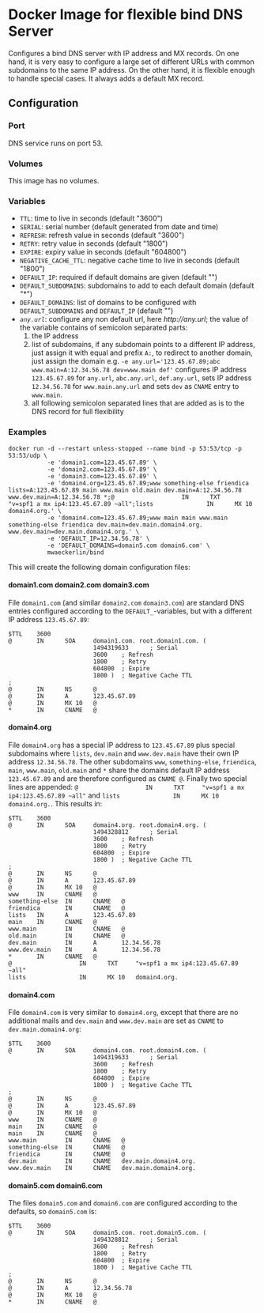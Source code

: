 # Docker Image for flexible bind DNS Server

Configures a bind DNS server with IP address and MX records. On one hand, it is very easy to configure a large set of different URLs with common subdomains to the same IP address. On the other hand, it is flexible enough to handle special cases. It always adds a default MX record.

## Configuration

### Port

DNS service runs on port 53.

### Volumes

This image has no volumes.

### Variables

- `TTL`: time to live in seconds (default "3600")
- `SERIAL`: serial number (default generated from date and time)
- `REFRESH`: refresh value in seconds (default "3600")
- `RETRY`: retry value in seconds (default "1800")
- `EXPIRE`: expiry value in seconds (default "604800")
- `NEGATIVE_CACHE_TTL`: negative cache time to live in seconds (default "1800")
- `DEFAULT_IP`: required if default domains are given (default "")
- `DEFAULT_SUBDOMAINS`: subdomains to add to each default domain (default "*")
- `DEFAULT_DOMAINS`: list of domains to be configured with `DEFAULT_SUBDOMAINS` and `DEFAULT_IP` (default "")
- _`any.url`_: configure any non default url, here _http://any.url_; the value of the variable contains of semicolon separated parts:
    1. the IP address
    2. list of subdomains, if any subdomain points to a different IP address, just assign it with equal and prefix `A:`, to redirect to another domain, just assign the domain e.g. `-e any.url='123.45.67.89;abc www.main=A:12.34.56.78 dev=www.main def'` configures IP address `123.45.67.89` for `any.url`, `abc.any.url`, `def.any.url`, sets IP address `12.34.56.78` for `www.main.any.url` and sets `dev` as `CNAME` entry to `www.main`.
    3. all following semicolon separated lines that are added as is to the DNS record for full flexibility

### Examples

    docker run -d --restart unless-stopped --name bind -p 53:53/tcp -p 53:53/udp \
               -e 'domain1.com=123.45.67.89' \
               -e 'domain2.com=123.45.67.89' \
               -e 'domain3.com=123.45.67.89' \
               -e 'domain4.org=123.45.67.89;www something-else friendica lists=A:123.45.67.89 main www.main old.main dev.main=A:12.34.56.78 www.dev.main=A:12.34.56.78 *;@                   IN      TXT     "v=spf1 a mx ip4:123.45.67.89 ~all";lists               IN      MX 10   domain4.org.' \
               -e 'domain4.com=123.45.67.89;www main main www.main something-else friendica dev.main=dev.main.domain4.org. www.dev.main=dev.main.domain4.org.' \
               -e 'DEFAULT_IP=12.34.56.78' \
               -e 'DEFAULT_DOMAINS=domain5.com domain6.com' \
               mwaeckerlin/bind

This will create the following domain configuration files:

#### domain1.com domain2.com domain3.com

File `domain1.com` (and similar `domain2.com` `domain3.com`) are standard DNS entries configured according to the `DEFAULT_`-variables, but with a different IP address `123.45.67.89`:

    $TTL    3600
    @       IN      SOA     domain1.com. root.domain1.com. (
                            1494319633      ; Serial
                            3600    ; Refresh
                            1800    ; Retry
                            604800  ; Expire
                            1800 )  ; Negative Cache TTL
    ;
    @       IN      NS      @
    @       IN      A       123.45.67.89
    @       IN      MX 10   @
    *       IN      CNAME   @

#### domain4.org

File `domain4.org` has a special IP address to `123.45.67.89` plus special subdomains where `lists`, `dev.main` and `www.dev.main` have their own IP address `12.34.56.78`. The other subdomains `www`, `something-else`, `friendica`, `main`, `www.main`, `old.main` and `*` share the domains default IP address `123.45.67.89` and are therefore configured as `CNAME @`. Finally two special lines are appended: `@                   IN      TXT     "v=spf1 a mx ip4:123.45.67.89 ~all"` and `lists               IN      MX 10   domain4.org.`. This results in:

    $TTL    3600
    @       IN      SOA     domain4.org. root.domain4.org. (
                            1494328812      ; Serial
                            3600    ; Refresh
                            1800    ; Retry
                            604800  ; Expire
                            1800 )  ; Negative Cache TTL
    ;
    @       IN      NS      @
    @       IN      A       123.45.67.89
    @       IN      MX 10   @
    www     IN      CNAME   @
    something-else  IN      CNAME   @
    friendica       IN      CNAME   @
    lists   IN      A       123.45.67.89
    main    IN      CNAME   @
    www.main        IN      CNAME   @
    old.main        IN      CNAME   @
    dev.main        IN      A       12.34.56.78
    www.dev.main    IN      A       12.34.56.78
    *       IN      CNAME   @
    @                   IN      TXT     "v=spf1 a mx ip4:123.45.67.89 ~all"
    lists               IN      MX 10   domain4.org.

#### domain4.com

File `domain4.com` is very similar to `domain4.org`, except that there are no additional mails and `dev.main` and `www.dev.main` are set as `CNAME` to `dev.main.domain4.org`:

    $TTL    3600
    @       IN      SOA     domain4.com. root.domain4.com. (
                            1494319633      ; Serial
                            3600    ; Refresh
                            1800    ; Retry
                            604800  ; Expire
                            1800 )  ; Negative Cache TTL
    ;
    @       IN      NS      @
    @       IN      A       123.45.67.89
    @       IN      MX 10   @
    www     IN      CNAME   @
    main    IN      CNAME   @
    main    IN      CNAME   @
    www.main        IN      CNAME   @
    something-else  IN      CNAME   @
    friendica       IN      CNAME   @
    dev.main        IN      CNAME   dev.main.domain4.org.
    www.dev.main    IN      CNAME   dev.main.domain4.org.

#### domain5.com domain6.com

The files `domain5.com` and `domain6.com` are configured according to the defaults, so `domain5.com` is:

    $TTL    3600
    @       IN      SOA     domain5.com. root.domain5.com. (
                            1494328812      ; Serial
                            3600    ; Refresh
                            1800    ; Retry
                            604800  ; Expire
                            1800 )  ; Negative Cache TTL
    ;
    @       IN      NS      @
    @       IN      A       12.34.56.78
    @       IN      MX 10   @
    *       IN      CNAME   @
